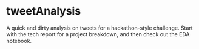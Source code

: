 # tweetAnalysis

A quick and dirty analysis on tweets for a hackathon-style challenge. Start with the tech report for a project breakdown, and then check out the EDA notebook.
